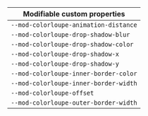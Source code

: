 | Modifiable custom properties          |
| ------------------------------------- |
| `--mod-colorloupe-animation-distance` |
| `--mod-colorloupe-drop-shadow-blur`   |
| `--mod-colorloupe-drop-shadow-color`  |
| `--mod-colorloupe-drop-shadow-x`      |
| `--mod-colorloupe-drop-shadow-y`      |
| `--mod-colorloupe-inner-border-color` |
| `--mod-colorloupe-inner-border-width` |
| `--mod-colorloupe-offset`             |
| `--mod-colorloupe-outer-border-width` |
